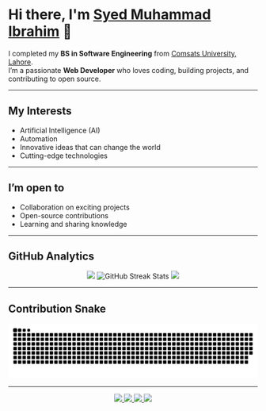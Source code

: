 # Hi there, I'm [Syed Muhammad Ibrahim](https://syedverse.netlify.app) 👋

I completed my **BS in Software Engineering** from [Comsats University, Lahore](https://lahore.comsats.edu.pk/default.aspx).  
I’m a passionate **Web Developer** who loves coding, building projects, and contributing to open source.  

---

## My Interests
- Artificial Intelligence (AI)  
- Automation  
- Innovative ideas that can change the world  
- Cutting-edge technologies  

---

## I’m open to
- Collaboration on exciting projects  
- Open-source contributions  
- Learning and sharing knowledge  

---

## GitHub Analytics

<p align="center">

<!-- Dark Mode GitHub Stats -->
<picture>
  <source media="(prefers-color-scheme: dark)" srcset="https://github-readme-stats.vercel.app/api?username=NxSYED-ux&show_icons=true&theme=radical&hide_border=true&count_private=true&animate=true" />
  <img src="https://github-readme-stats.vercel.app/api?username=NxSYED-ux&show_icons=true&theme=default&hide_border=true&count_private=true&animate=true" height="165"/>
</picture>

<!-- Dark Mode Streak Stats -->
<picture>
  <source media="(prefers-color-scheme: dark)" srcset="https://streak-stats.demolab.com?user=NxSYED-ux&theme=dark&hide_border=true" />
  <img src="https://streak-stats.demolab.com?user=NxSYED-ux&theme=default&hide_border=true" alt="GitHub Streak Stats" height="165"/>
</picture>

<!-- Dark Mode Top Languages -->
<picture>
  <source media="(prefers-color-scheme: dark)" srcset="https://github-readme-stats.vercel.app/api/top-langs/?username=NxSYED-ux&layout=compact&theme=radical&hide_border=true" />
  <img src="https://github-readme-stats.vercel.app/api/top-langs/?username=NxSYED-ux&layout=compact&theme=default&hide_border=true" height="150"/>
</picture>

</p>

---

## Contribution Snake
<p align="center"> 
  <img src="https://raw.githubusercontent.com/NxSYED-ux/NxSYED-ux/main/github-contribution-grid-snake.svg" alt="Contribution Snake" /> 
</p>

---

<div align="center">
  <a href="https://syedverse.netlify.app">
    <img src="https://img.shields.io/badge/Website-000000?style=for-the-badge&logo=About.me&logoColor=white" />
  </a>
  <a href="https://www.linkedin.com/in/NxSYED-ux">
    <img src="https://img.shields.io/badge/LinkedIn-000000?style=for-the-badge&logo=linkedin&logoColor=white" />
  </a>
  <a href="https://web.facebook.com/NxSYED.ux">
    <img src="https://img.shields.io/badge/Facebook-000000?style=for-the-badge&logo=facebook&logoColor=white" />
  </a>
  <a href="https://www.instagram.com/NxSYED.ux">
    <img src="https://img.shields.io/badge/Instagram-000000?style=for-the-badge&logo=instagram&logoColor=white" />
  </a>
</div> 
